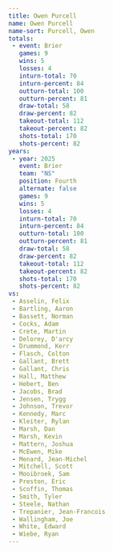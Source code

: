 ```yaml
---
title: Owen Purcell
name: Owen Purcell
name-sort: Purcell, Owen
totals:
 - event: Brier
   games: 9
   wins: 5
   losses: 4
   inturn-total: 70
   inturn-percent: 84
   outturn-total: 100
   outturn-percent: 81
   draw-total: 58
   draw-percent: 82
   takeout-total: 112
   takeout-percent: 82
   shots-total: 170
   shots-percent: 82
years:
 - year: 2025
   event: Brier
   team: "NS"
   position: Fourth
   alternate: false
   games: 9
   wins: 5
   losses: 4
   inturn-total: 70
   inturn-percent: 84
   outturn-total: 100
   outturn-percent: 81
   draw-total: 58
   draw-percent: 82
   takeout-total: 112
   takeout-percent: 82
   shots-total: 170
   shots-percent: 82
vs:
 - Asselin, Felix
 - Bartling, Aaron
 - Bassett, Norman
 - Cocks, Adam
 - Crete, Martin
 - Delorey, D'arcy
 - Drummond, Kerr
 - Flasch, Colton
 - Gallant, Brett
 - Gallant, Chris
 - Hall, Matthew
 - Hebert, Ben
 - Jacobs, Brad
 - Jensen, Trygg
 - Johnson, Trevor
 - Kennedy, Marc
 - Kleiter, Rylan
 - Marsh, Dan
 - Marsh, Kevin
 - Mattern, Joshua
 - McEwen, Mike
 - Menard, Jean-Michel
 - Mitchell, Scott
 - Mooibroek, Sam
 - Preston, Eric
 - Scoffin, Thomas
 - Smith, Tyler
 - Steele, Nathan
 - Trepanier, Jean-Francois
 - Wallingham, Joe
 - White, Edward
 - Wiebe, Ryan
---
```

